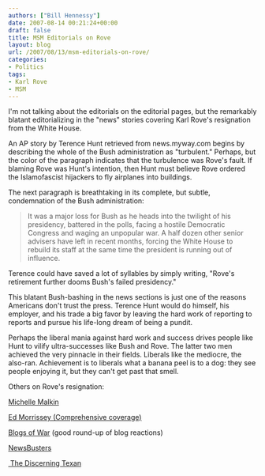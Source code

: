 ```yaml
---
authors: ["Bill Hennessy"]
date: 2007-08-14 00:21:24+00:00
draft: false
title: MSM Editorials on Rove
layout: blog
url: /2007/08/13/msm-editorials-on-rove/
categories:
- Politics
tags:
- Karl Rove
- MSM
---
```


I'm not talking about the editorials on the editorial pages, but the remarkably blatant editorializing in the "news" stories covering Karl Rove's resignation from the White House.

An AP story by Terence Hunt retrieved from news.myway.com begins by describing the whole of the Bush administration as "turbulent."  Perhaps, but the color of the paragraph indicates that the turbulence was Rove's fault.  If blaming Rove was Hunt's intention, then Hunt must believe Rove ordered the Islamofascist hijackers to fly airplanes into buildings.

The next paragraph is breathtaking in its complete, but subtle, condemnation of the Bush administration:


> It was a major loss for Bush as he heads into the twilight of his presidency, battered in the polls, facing a hostile Democratic Congress and waging an unpopular war. A half dozen other senior advisers have left in recent months, forcing the White House to rebuild its staff at the same time the president is running out of influence.


Terence could have saved a lot of syllables by simply writing, "Rove's retirement further dooms Bush's failed presidency."

This blatant Bush-bashing in the news sections is just one of the reasons Americans don't trust the press.  Terence Hunt would do himself, his employer, and his trade a big favor by leaving the hard work of reporting to reports and pursue his life-long dream of being a pundit.

Perhaps the liberal mania against hard work and success drives people like Hunt to vilify ultra-successes like Bush and Rove.  The latter two men achieved the very pinnacle in their fields.  Liberals like the mediocre, the also-ran.  Achievement is to liberals what a banana peel is to a dog: they see people enjoying it, but they can't get past that smell.

Others on Rove's resignation:

[Michelle Malkin](https://michellemalkin.com/2007/08/13/wsj-karl-rove-to-resign/)

[Ed Morrissey (Comprehensive coverage)](https://www.captainsquartersblog.com/mt/archives/011242.php)

[Blogs of War](https://www.blogsofwar.com/2007/08/13/karl-rove-to-resign/) (good round-up of blog reactions)

[ NewsBusters](https://newsbusters.org/blogs/geoffrey-dickens/2007/08/13/chris-matthews-hungers-karl-roves-scalp)

[ The Discerning Texan](https://www.blogsofwar.com/2007/08/13/karl-rove-to-resign/)

